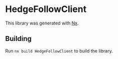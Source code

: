 # HedgeFollowClient

This library was generated with [Nx](https://nx.dev).

## Building

Run `nx build HedgeFollowClient` to build the library.
